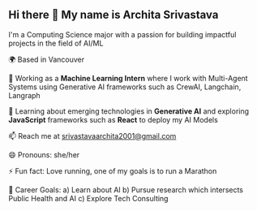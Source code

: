 ## Hi there 👋 My name is Archita Srivastava

I'm a Computing Science major with a passion for building impactful projects in the field of AI/ML

🌍 Based in Vancouver  

🔭 Working as a **Machine Learning Intern** where I work with Multi-Agent Systems using Generative AI frameworks such as CrewAI, Langchain, Langraph

🌱 Learning about emerging technologies in **Generative AI** and exploring **JavaScript** frameworks such as **React** to deploy my AI Models

📫 Reach me at [srivastavaarchita2001@gmail.com](mailto:srivastavaarchita2001@gmail.com)  

😄 Pronouns: she/her

⚡ Fun fact: Love running, one of my goals is to run a Marathon

🧠 Career Goals: 
  a) Learn about AI 
  b) Pursue research which intersects Public Health and AI 
  c) Explore Tech Consulting  

